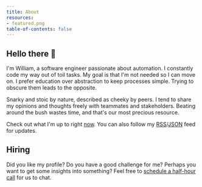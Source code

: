```yaml
---
title: About
resources:
- featured.png
table-of-contents: false
---
```


## Hello there 👋

I'm William, a software engineer passionate about automation. I constantly code my way out of toil tasks. My goal is that I'm not needed so I can move on. I prefer education over abstraction to keep processes simple. Trying to obscure them leads to the opposite.

Snarky and stoic by nature, described as cheeky by peers. I tend to share my opinions and thoughts freely with teammates and stakeholders. Beating around the bush wastes time, and that's our most precious resource.

Check out what I'm up to right [now](/now). You can also follow my [RSS](/index.rss.xml)/[JSON](/index.feed.json) feed for updates.

## Hiring

Did you like my profile? Do you have a good challenge for me? Perhaps you want to get some insights into something? Feel free to [schedule a half-hour call](https://cal.com/artero) for us to chat.

